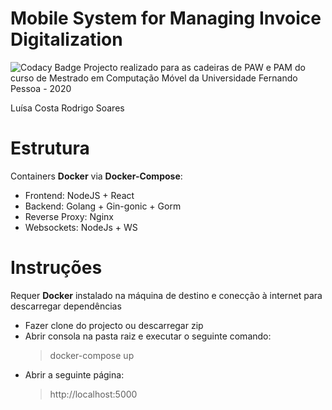 # Mobile System for Managing Invoice Digitalization
![Codacy Badge](https://app.codacy.com/project/badge/Grade/7a53689b527a47f3845dbedea5541d62)
Projecto realizado para as cadeiras de PAW e PAM do curso de Mestrado em Computação Móvel da Universidade Fernando Pessoa - 2020 

Luísa Costa
Rodrigo Soares

# Estrutura
Containers **Docker** via **Docker-Compose**:
- Frontend: NodeJS +  React
- Backend: Golang + Gin-gonic + Gorm
- Reverse Proxy: Nginx
- Websockets: NodeJs + WS

# Instruções

Requer **Docker** instalado na máquina de destino e conecção à internet para descarregar dependências

 - Fazer clone do projecto ou descarregar zip
 - Abrir consola na pasta raiz e executar o seguinte comando:
	> docker-compose up
 - Abrir a seguinte página:
	> http://localhost:5000